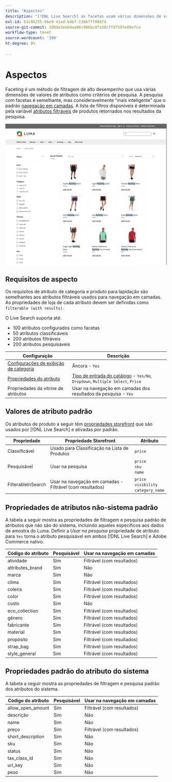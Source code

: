 ```yaml
---
title: "Aspectos"
description: "[!DNL Live Search] as facetas usam várias dimensões de valores de atributos como critérios de pesquisa."
exl-id: 63c0b255-6be9-41ad-b4bf-13bb7ff098fd
source-git-commit: 3d0de3eeb4aa96c996bc9fa38cffd7597e89e7ca
workflow-type: tm+mt
source-wordcount: '399'
ht-degree: 0%

---
```


# Aspectos

Faceting é um método de filtragem de alto desempenho que usa várias dimensões de valores de atributos como critérios de pesquisa. A pesquisa com facetas é semelhante, mas consideravelmente &quot;mais inteligente&quot; que o padrão [navegação em camadas](https://experienceleague.adobe.com/docs/commerce-admin/catalog/catalog/navigation/navigation-layered.html). A lista de filtros disponíveis é determinada pela variável [atributos filtráveis](https://experienceleague.adobe.com/docs/commerce-admin/catalog/catalog/navigation/navigation-layered.html#filterable-attributes) de produtos retornados nos resultados da pesquisa.

![Resultados da pesquisa filtrada](assets/storefront-search-results-run.png)

## Requisitos de aspecto

Os requisitos de atributo de categoria e produto para lapidação são semelhantes aos atributos filtráveis usados para navegação em camadas. As propriedades de loja de cada atributo devem ser definidas como `filterable (with results)`.

O Live Search suporta até:

* 100 atributos configurados como facetas
* 50 atributos classificáveis
* 200 atributos filtráveis
* 200 atributos pesquisáveis

| Configuração | Descrição |
|--- |--- |
| [Configurações de exibição de categoria](https://experienceleague.adobe.com/docs/commerce-admin/catalog/categories/create/categories-display-settings.html) | Âncora - `Yes` |
| [Propriedades do atributo](https://experienceleague.adobe.com/docs/commerce-admin/catalog/product-attributes/create/attribute-product-create.html) | [Tipo de entrada do catálogo](https://experienceleague.adobe.com/docs/commerce-admin/catalog/product-attributes/attributes-input-types.html) - `Yes/No`, `Dropdown`, `Multiple Select`, `Price` |
| Propriedades da vitrine de atributos | Usar na navegação em camadas dos resultados da pesquisa - `Yes` |

## Valores de atributo padrão

Os atributos de produto a seguir têm [propriedades storefront](https://experienceleague.adobe.com/docs/commerce-admin/catalog/product-attributes/product-attributes.html) que são usados por [!DNL Live Search] e ativadas por padrão.

| Propriedade | Propriedade Storefront | Atributo |
|---|---|---|
| Classificável | Usado para Classificação na Lista de Produtos | `price` |
| Pesquisável | Usar na pesquisa | `price` <br />`sku`<br />`name` |
| FilterableInSearch | Usar na navegação em camadas - Filtrável (com resultados) | `price`<br />`visibility`<br />`category_name` |

## Propriedades de atributos não-sistema padrão

A tabela a seguir mostra as propriedades de filtragem e pesquisa padrão de atributos que não são do sistema, incluindo aqueles específicos aos dados de amostra do Luma. Definir a *Usar na pesquisa* propriedade de atributo para `Yes` torna o atributo pesquisável em ambos [!DNL Live Search] e Adobe Commerce nativo.

| Código do atributo | Pesquisável | Usar na navegação em camadas |
|--- |--- |--- |
| atividade | Sim | Filtrável (com resultados) |
| attributes_brand | Sim | Não |
| marca | Sim | Não |
| clima | Sim | Filtrável (com resultados) |
| coleira | Sim | Filtrável (com resultados) |
| color | Sim | Filtrável (com resultados) |
| custo | Sim | Não |
| eco_collection | Sim | Filtrável (com resultados) |
| gênero | Sim | Filtrável (com resultados) |
| fabricante | Sim | Filtrável (com resultados) |
| material | Sim | Filtrável (com resultados) |
| propósito | Sim | Filtrável (com resultados) |
| strap_bag | Sim | Filtrável (com resultados) |
| style_general | Sim | Filtrável (com resultados) |

## Propriedades padrão do atributo do sistema

A tabela a seguir mostra as propriedades de filtragem e pesquisa padrão dos atributos do sistema.

| Código do atributo | Pesquisável | Usar na navegação em camadas |
|--- |--- |--- |
| allow_open_amount | Sim | Filtrável (com resultados) |
| descrição | Sim | Não |
| name | Sim | Não |
| preço | Sim | Filtrável (com resultados) |
| short_description | Sim | Não |
| sku | Sim | Não |
| status | Sim | Não |
| tax_class_id | Sim | Não |
| url_key | Sim | Não |
| peso | Sim | Não |
